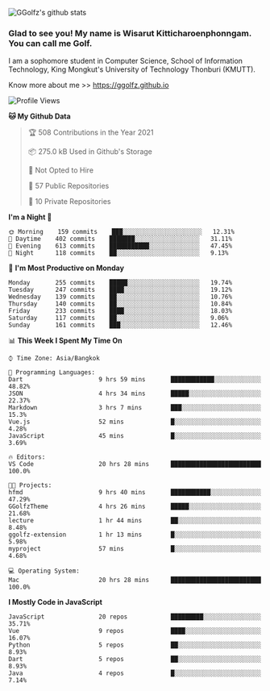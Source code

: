 ![GGolfz's github stats](https://github-readme-stats.vercel.app/api?username=ggolfz&count_private=true&show_icons=true&theme=radical)

### Glad to see you! My name is Wisarut Kitticharoenphonngam. You can call me Golf.

I am a sophomore student in Computer Science, School of Information Technology, King Mongkut's University of Technology Thonburi (KMUTT).

Know more about me >> https://ggolfz.github.io

<!--START_SECTION:waka-->
![Profile Views](http://img.shields.io/badge/Profile%20Views-41-blue)

**🐱 My Github Data** 

> 🏆 508 Contributions in the Year 2021
 > 
> 📦 275.0 kB Used in Github's Storage 
 > 
> 🚫 Not Opted to Hire
 > 
> 📜 57 Public Repositories 
 > 
> 🔑 10 Private Repositories  
 > 
**I'm a Night 🦉** 

```text
🌞 Morning    159 commits    ███░░░░░░░░░░░░░░░░░░░░░░   12.31% 
🌆 Daytime    402 commits    ███████░░░░░░░░░░░░░░░░░░   31.11% 
🌃 Evening    613 commits    ███████████░░░░░░░░░░░░░░   47.45% 
🌙 Night      118 commits    ██░░░░░░░░░░░░░░░░░░░░░░░   9.13%

```
📅 **I'm Most Productive on Monday** 

```text
Monday       255 commits    █████░░░░░░░░░░░░░░░░░░░░   19.74% 
Tuesday      247 commits    ████░░░░░░░░░░░░░░░░░░░░░   19.12% 
Wednesday    139 commits    ██░░░░░░░░░░░░░░░░░░░░░░░   10.76% 
Thursday     140 commits    ██░░░░░░░░░░░░░░░░░░░░░░░   10.84% 
Friday       233 commits    ████░░░░░░░░░░░░░░░░░░░░░   18.03% 
Saturday     117 commits    ██░░░░░░░░░░░░░░░░░░░░░░░   9.06% 
Sunday       161 commits    ███░░░░░░░░░░░░░░░░░░░░░░   12.46%

```


📊 **This Week I Spent My Time On** 

```text
⌚︎ Time Zone: Asia/Bangkok

💬 Programming Languages: 
Dart                     9 hrs 59 mins       ████████████░░░░░░░░░░░░░   48.82% 
JSON                     4 hrs 34 mins       █████░░░░░░░░░░░░░░░░░░░░   22.37% 
Markdown                 3 hrs 7 mins        ███░░░░░░░░░░░░░░░░░░░░░░   15.3% 
Vue.js                   52 mins             █░░░░░░░░░░░░░░░░░░░░░░░░   4.28% 
JavaScript               45 mins             █░░░░░░░░░░░░░░░░░░░░░░░░   3.69%

🔥 Editors: 
VS Code                  20 hrs 28 mins      █████████████████████████   100.0%

🐱‍💻 Projects: 
hfmd                     9 hrs 40 mins       ███████████░░░░░░░░░░░░░░   47.29% 
GGolfzTheme              4 hrs 26 mins       █████░░░░░░░░░░░░░░░░░░░░   21.68% 
lecture                  1 hr 44 mins        ██░░░░░░░░░░░░░░░░░░░░░░░   8.48% 
ggolfz-extension         1 hr 13 mins        █░░░░░░░░░░░░░░░░░░░░░░░░   5.98% 
myproject                57 mins             █░░░░░░░░░░░░░░░░░░░░░░░░   4.68%

💻 Operating System: 
Mac                      20 hrs 28 mins      █████████████████████████   100.0%

```

**I Mostly Code in JavaScript** 

```text
JavaScript               20 repos            █████████░░░░░░░░░░░░░░░░   35.71% 
Vue                      9 repos             ████░░░░░░░░░░░░░░░░░░░░░   16.07% 
Python                   5 repos             ██░░░░░░░░░░░░░░░░░░░░░░░   8.93% 
Dart                     5 repos             ██░░░░░░░░░░░░░░░░░░░░░░░   8.93% 
Java                     4 repos             █░░░░░░░░░░░░░░░░░░░░░░░░   7.14%

```



<!--END_SECTION:waka-->
